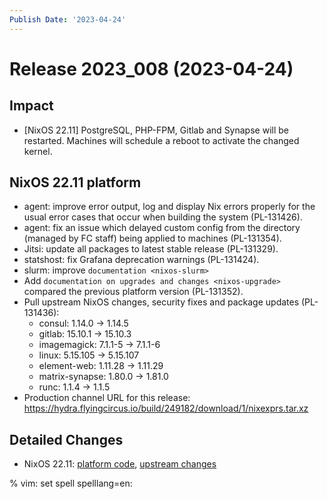 ```yaml
---
Publish Date: '2023-04-24'
---
```


# Release 2023_008 (2023-04-24)

## Impact

- \[NixOS 22.11\] PostgreSQL, PHP-FPM, Gitlab and Synapse will be restarted.
   Machines will schedule a reboot to activate the changed kernel.

## NixOS 22.11 platform

- agent: improve error output, log and display Nix errors properly for the
  usual error cases that occur when building the system (PL-131426).
- agent: fix an issue which delayed custom config from the directory
  (managed by FC staff) being applied to machines (PL-131354).
- Jitsi: update all packages to latest stable release (PL-131329).
- statshost: fix Grafana deprecation warnings (PL-131424).
- slurm: improve `documentation <nixos-slurm>`
- Add `documentation on upgrades and changes <nixos-upgrade>`
  compared the previous platform version (PL-131352).
- Pull upstream NixOS changes, security fixes and package updates (PL-131436):
  - consul: 1.14.0 -> 1.14.5
  - gitlab: 15.10.1 -> 15.10.3
  - imagemagick: 7.1.1-5 -> 7.1.1-6
  - linux: 5.15.105 -> 5.15.107
  - element-web: 1.11.28 -> 1.11.29
  - matrix-synapse: 1.80.0 -> 1.81.0
  - runc: 1.1.4 -> 1.1.5
- Production channel URL for this release: https://hydra.flyingcircus.io/build/249182/download/1/nixexprs.tar.xz

## Detailed Changes

- NixOS 22.11: [platform code](https://github.com/flyingcircusio/fc-nixos/compare/fc/r2023_007/22.11...999866b018b2ead4b0e5393dac1c00bd8a39bde9),
  [upstream changes](https://github.com/flyingcircusio/nixpkgs/compare/09ba0ca4298d5b850a74c7b00495c1d962f1d083...bed4ce58b2497f5af5dd8f98a43e349b2cbd57d9)

% vim: set spell spelllang=en:
